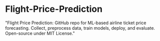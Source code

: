 # Flight-Price-Prediction
"Flight Price Prediction: GitHub repo for ML-based airline ticket price forecasting. Collect, preprocess data, train models, deploy, and evaluate. Open-source under MIT License."

